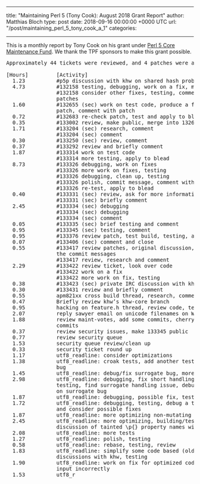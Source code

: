 
---
title: "Maintaining Perl 5 (Tony Cook): August 2018 Grant Report"
author: Matthias Bloch
type: post
date: 2018-09-16 00:00:00 +0000 UTC
url: "/post/maintaining_perl_5_tony_cook_a_1"
categories:

---

This is a monthly report by Tony Cook on his grant under [Perl 5 Core Maintenance Fund](http://www.perlfoundation.org/perl_5_core_maintenance_fund). We thank the TPF sponsors to make this grant possible.
<pre>
Approximately 44 tickets were reviewed, and 4 patches were applied.

[Hours]         [Activity]
  1.23          #p5p discussion with khw on shared hash problem
  4.73          #132158 testing, debugging, work on a fix, more testing
                #132158 consider other fixes, testing, comment with
                patches
  1.60          #132655 (sec) work on test code, produce a fix and a
                patch, comment with patch
  0.72          #132683 re-check patch, test and apply to blead
  0.35          #133002 review, make public, merge into 132609
  1.71          #133204 (sec) research, comment
                #133204 (sec) comment
  0.30          #133250 (sec) review, comment
  0.37          #133292 review and briefly comment
  1.87          #133314 work on test code
                #133314 more testing, apply to blead
  8.73          #133326 debugging, work on fixes
                #133326 more work on fixes, testing
                #133326 debugging, clean up, testing
                #133326 polish, commit message, comment with patch
                #133326 re-test, apply to blead
  0.40          #133331 (sec) review, ask for more information
                #133331 (sec) briefly comment
  2.45          #133334 (sec) debugging
                #133334 (sec) debugging
                #133334 (sec) comment
  0.05          #133335 (sec) brief testing and comment
  0.95          #133345 (sec) testing, comment
  0.95          #133376 review patch, test build, testing, apply to blead
  0.07          #133406 (sec) comment and close
  0.55          #133417 review patches, original discussion, comment about
                the commit messages
                #133417 review, research and comment
  2.29          #133422 review ticket, look over code
                #133422 work on a fix
                #133422 more work on fix, testing
  0.38          #133423 (sec) private IRC discussion with khw
  0.30          #133431 review and briefly comment
  0.55          apm821xx cross build thread, research, comment
  0.47          Briefly review khw’s khw-core branch
  0.95          hacking on feature.h thread, review code, testing, comment
  2.07          reply sawyer email on unicode filenames on Win32
  1.88          review maint-votes, add some commits, cherry pick/test two
                commits
  0.37          review security issues, make 133345 public
  0.77          review security queue
  1.53          security queue review/clean up
  0.33          security ticket round up
  1.17          utf8_readline: consider optimizations
  1.38          utf8_readline: croak tests, add another test and find a
                bug
  1.45          utf8_readline: debug/fix surrogate bug, more tests
  2.98          utf8_readline: debugging, fix short handling bug, more
                testing, find surrogate handling issue, debugging, croak
                on surrogate bug
  1.87          utf8_readline: debugging, possible fix, testing
  1.72          utf8_readline: debugging, testing, debug a test failure
                and consider possible fixes
  1.87          utf8_readline: more optimizing non-mutating stream
  2.45          utf8_readline: more optimizing, building/testing + #p5p
                discussion of tainted \p{} property names with khw
  2.08          utf8_readline: more tests
  1.27          utf8_readline: polish, testing
  0.58          utf8_readline: rebase, testing, review
  1.83          utf8_readline: simplify some code based (oldish)
                discussions with khw, testing
  1.90          utf8_readline: work on fix for optimized code consuming
                input incorrectly
  1.53          utf8_r